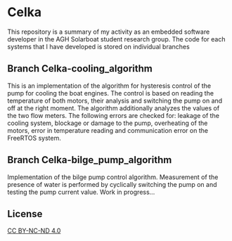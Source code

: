 # Celka

This repository is a summary of my activity as an embedded software developer in the AGH Solarboat student research group.
The code for each systems that I have developed is stored on individual branches

## Branch Celka-cooling_algorithm
This is an implementation of the algorithm for hysteresis control of the pump for cooling the boat engines. The control is based on reading the temperature of both motors, their analysis and switching the pump on and off at the right moment. The algorithm additionally analyzes the values of the two flow meters. The following errors are checked for: leakage of the cooling system, blockage or damage to the pump, overheating of the motors, error in temperature reading and communication error on the FreeRTOS system. 

## Branch Celka-bilge_pump_algorithm
Implementation of the bilge pump control algorithm. Measurement of the presence of water is performed by cyclically switching the pump on and testing the pump current value. Work in progress...

## License
[CC BY-NC-ND 4.0](https://creativecommons.org/licenses/by-nc-nd/4.0/)

